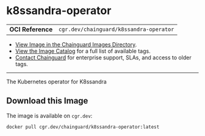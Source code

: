 <!--monopod:start-->
# k8ssandra-operator
| | |
| - | - |
| **OCI Reference** | `cgr.dev/chainguard/k8ssandra-operator` |


* [View Image in the Chainguard Images Directory](https://images.chainguard.dev/directory/image/k8ssandra-operator/overview).
* [View the Image Catalog](https://console.chainguard.dev/images/catalog) for a full list of available tags.
* [Contact Chainguard](https://www.chainguard.dev/chainguard-images) for enterprise support, SLAs, and access to older tags.

---
<!--monopod:end-->

<!--overview:start-->
The Kubernetes operator for K8ssandra
<!--overview:end-->

<!--getting:start-->
## Download this Image
The image is available on `cgr.dev`:

```
docker pull cgr.dev/chainguard/k8ssandra-operator:latest
```
<!--getting:end-->

<!--body:start-->
<!--body:end-->
